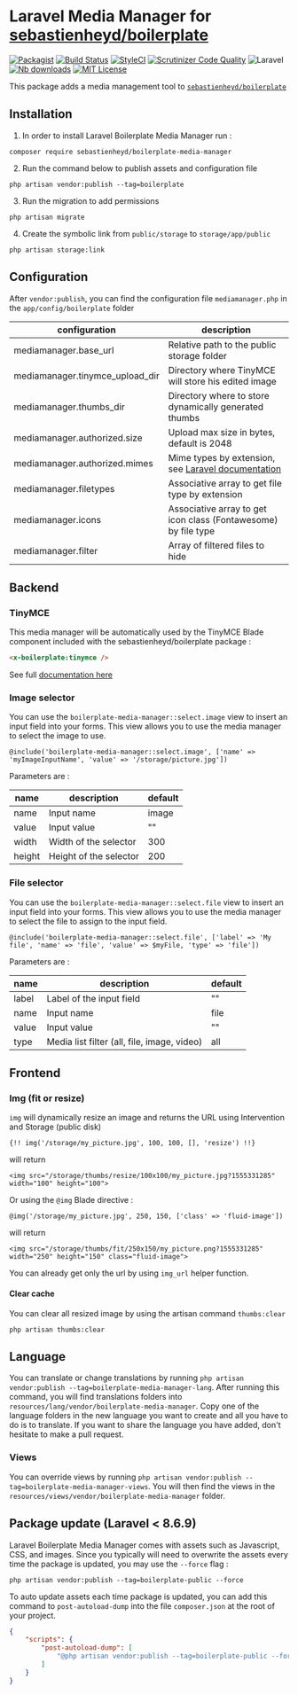 # Laravel Media Manager for [sebastienheyd/boilerplate](https://github.com/sebastienheyd/boilerplate)

[![Packagist](https://img.shields.io/packagist/v/sebastienheyd/boilerplate-media-manager.svg?style=flat-square)](https://packagist.org/packages/sebastienheyd/boilerplate-media-manager)
[![Build Status](https://scrutinizer-ci.com/g/sebastienheyd/boilerplate-media-manager/badges/build.png?b=master)](https://scrutinizer-ci.com/g/sebastienheyd/boilerplate-media-manager/build-status/master)
[![StyleCI](https://github.styleci.io/repos/170482496/shield?branch=master)](https://github.styleci.io/repos/170482496)
[![Scrutinizer Code Quality](https://scrutinizer-ci.com/g/sebastienheyd/boilerplate-media-manager/badges/quality-score.png?b=master)](https://scrutinizer-ci.com/g/sebastienheyd/boilerplate-media-manager/?branch=master)
![Laravel](https://img.shields.io/badge/Laravel-6.x%20→%208.x-green?logo=Laravel&style=flat-square)
[![Nb downloads](https://img.shields.io/packagist/dt/sebastienheyd/boilerplate-media-manager.svg?style=flat-square)](https://packagist.org/packages/sebastienheyd/boilerplate-media-manager)
[![MIT License](https://img.shields.io/github/license/sebastienheyd/boilerplate-media-manager.svg?style=flat-square)](license.md)

This package adds a media management tool to [`sebastienheyd/boilerplate`](https://github.com/sebastienheyd/boilerplate)

## Installation

1. In order to install Laravel Boilerplate Media Manager run :

```
composer require sebastienheyd/boilerplate-media-manager
```

2. Run the command below to publish assets and configuration file

```
php artisan vendor:publish --tag=boilerplate
```

3. Run the migration to add permissions

```
php artisan migrate
```

4. Create the symbolic link from `public/storage` to `storage/app/public`

```
php artisan storage:link
```

## Configuration

After `vendor:publish`, you can find the configuration file `mediamanager.php` in the `app/config/boilerplate` folder

| configuration | description |
|---|---|
| mediamanager.base_url | Relative path to the public storage folder  |
| mediamanager.tinymce_upload_dir | Directory where TinyMCE will store his edited image  |
| mediamanager.thumbs_dir | Directory where to store dynamically generated thumbs |
| mediamanager.authorized.size | Upload max size in bytes, default is 2048 |
| mediamanager.authorized.mimes | Mime types by extension, see [Laravel documentation](https://laravel.com/docs/5.7/validation#rule-mimes)
| mediamanager.filetypes | Associative array to get file type by extension |
| mediamanager.icons | Associative array to get icon class (Fontawesome) by file type |
| mediamanager.filter | Array of filtered files to hide |

## Backend

### TinyMCE

This media manager will be automatically used by the TinyMCE Blade component included with the sebastienheyd/boilerplate package :

```html
<x-boilerplate:tinymce />
```

See full [documentation here](https://sebastienheyd.github.io/boilerplate/components/tinymce)

### Image selector

You can use the `boilerplate-media-manager::select.image` view to insert an input field into your forms. 
This view allows you to use the media manager to select the image to use.

```blade
@include('boilerplate-media-manager::select.image', ['name' => 'myImageInputName', 'value' => '/storage/picture.jpg'])
```

Parameters are :

| name | description | default |
|---|---|---|
| name | Input name | image |
| value | Input value | "" |
| width | Width of the selector | 300 |
| height | Height of the selector | 200 |

### File selector

You can use the `boilerplate-media-manager::select.file` view to insert an input field into your forms. 
This view allows you to use the media manager to select the file to assign to the input field.

```blade
@include('boilerplate-media-manager::select.file', ['label' => 'My file', 'name' => 'file', 'value' => $myFile, 'type' => 'file'])
```

Parameters are :

| name | description | default |
|---|---|---|
| label | Label of the input field | "" |
| name |  Input name | file |
| value | Input value | "" |
| type | Media list filter (all, file, image, video) | all |

## Frontend

### Img (fit or resize)

`img` will dynamically resize an image and returns the URL using Intervention and Storage (public disk)

```blade
{!! img('/storage/my_picture.jpg', 100, 100, [], 'resize') !!}
```

will return

```blade
<img src="/storage/thumbs/resize/100x100/my_picture.jpg?1555331285" width="100" height="100">
```

Or using the `@img` Blade directive :

```blade
@img('/storage/my_picture.jpg', 250, 150, ['class' => 'fluid-image'])
```

will return

```blade
<img src="/storage/thumbs/fit/250x150/my_picture.png?1555331285" width="250" height="150" class="fluid-image">
```

You can already get only the url by using `img_url` helper function.

#### Clear cache

You can clear all resized image by using the artisan command `thumbs:clear`

```
php artisan thumbs:clear
```

## Language

You can translate or change translations by running `php artisan vendor:publish --tag=boilerplate-media-manager-lang`.
After running this command, you will find translations folders into `resources/lang/vendor/boilerplate-media-manager`.
Copy one of the language folders in the new language you want to create and all you have to do is to translate. If you
want to share the language you have added, don't hesitate to make a pull request.

### Views

You can override views by running `php artisan vendor:publish --tag=boilerplate-media-manager-views`. You will then find
the views in the `resources/views/vendor/boilerplate-media-manager` folder.

## Package update (Laravel < 8.6.9)

Laravel Boilerplate Media Manager comes with assets such as Javascript, CSS, and images. Since you typically will need to overwrite the assets
every time the package is updated, you may use the ```--force``` flag :

```
php artisan vendor:publish --tag=boilerplate-public --force
```

To auto update assets each time package is updated, you can add this command to `post-autoload-dump` into the 
file `composer.json` at the root of your project.


```json
{
    "scripts": {
        "post-autoload-dump": [
            "@php artisan vendor:publish --tag=boilerplate-public --force -q",
        ]
    }
}
```
